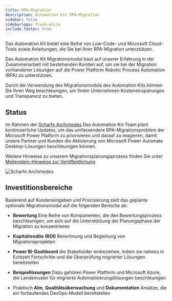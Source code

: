 ```yaml
---
title: RPA-Migration
description: Automation Kit RPA-Migration
sidebar: false
sidebarlogo: fresh-white
include_footer: true
---
```

Das Automation Kit bietet eine Reihe von Low-Code- und Microsoft Cloud-Tools sowie Anleitungen, die Sie bei Ihrer RPA-Migration unterstützen.

Das Automation Kit Migrationsmodul baut auf unserer Erfahrung in der Zusammenarbeit mit bestehenden Kunden auf, um sie bei der Migration vorhandener Lösungen auf die Power Platform Robotic Process Automation (RPA) zu unterstützen.

Durch die Verwendung des Migrationsmoduls des Automation Kits können Sie Ihren Weg beschleunigen, um Ihrem Unternehmen Kosteneinsparungen und Transparenz zu bieten.

## Status

Im Rahmen der [Scharfe Archimedes](/de/releases/november-2022) Das Automation Kit-Team plant kontinuierliche Updates, um das umfassendere RPA-Migrationsproblem der Microsoft Power Platform zu priorisieren und darauf zu reagieren, damit unsere Partner und Kunden die Aktivierung von Microsoft Power Automate Desktop-Lösungen beschleunigen können.

Weitere Hinweise zu unserem Migrationsplanungsprozess finden Sie unter [Meilenstein-Hinweise zur Veröffentlichung](/de/releases/milestones)

![Scharfe Archimedes](/images/sharp-archimedies.png)

## Investitionsbereiche

Basierend auf Kundeneingaben und Priorisierung zielt das geplante optionale Migrationsmodul auf die folgenden Bereiche ab:

- **Bewertung** Eine Reihe von Komponenten, die den Bewertungsprozess beschleunigen, um sich auf die Unterstützung der Planungsphase der Migration zu konzentrieren

- **Kapitalrendite (ROI)** Berechnung und Begleitung von Migrationsprojekten

- **Power BI-Dashboard** die Stakeholder einbeziehen, indem sie nahezu in Echtzeit Fortschritte und die Überprüfung migrierter Lösungen bereitstellen

- **Beispiellösungen** Dazu gehören Power Platform und Microsoft Azure, die Landemuster für migrierte Automatisierungslösungen beschleunigen

- Praktisch **Alm**, **Qualitätsüberwachung** und **Dokumentation** Ansätze, die ein fortlaufendes DevOps-Modell bereitstellen
